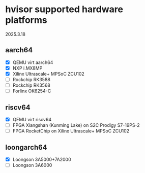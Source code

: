 # hvisor supported hardware platforms

2025.3.18

## aarch64

- [x] QEMU virt aarch64
- [x] NXP i.MX8MP
- [x] Xilinx Ultrascale+ MPSoC ZCU102
- [ ] Rockchip RK3588
- [ ] Rockchip RK3568
- [ ] Forlinx OK6254-C

## riscv64

- [x] QEMU virt riscv64
- [ ] FPGA Xiangshan (Kunming Lake) on S2C Prodigy S7-19PS-2
- [ ] FPGA RocketChip on Xilinx Ultrascale+ MPSoC ZCU102

## loongarch64

- [x] Loongson 3A5000+7A2000
- [ ] Loongson 3A6000
